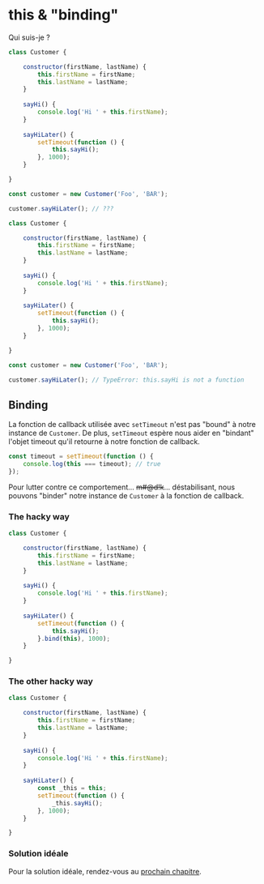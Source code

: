# this & "binding"

Qui suis-je ?


```javascript
class Customer {

    constructor(firstName, lastName) {
        this.firstName = firstName;
        this.lastName = lastName;
    }
    
    sayHi() {
        console.log('Hi ' + this.firstName);
    }
    
    sayHiLater() {
        setTimeout(function () {
            this.sayHi();
        }, 1000);
    }

}

const customer = new Customer('Foo', 'BAR');

customer.sayHiLater(); // ???
```

```javascript
class Customer {

    constructor(firstName, lastName) {
        this.firstName = firstName;
        this.lastName = lastName;
    }
    
    sayHi() {
        console.log('Hi ' + this.firstName);
    }
    
    sayHiLater() {
        setTimeout(function () {
            this.sayHi();
        }, 1000);
    }

}

const customer = new Customer('Foo', 'BAR');

customer.sayHiLater(); // TypeError: this.sayHi is not a function
```


## Binding

La fonction de callback utilisée avec `setTimeout` n'est pas "bound" à notre instance de `Customer`. De plus, `setTimeout` espère nous aider en "bindant" l'objet timeout qu'il retourne à notre fonction de callback.

```javascript
const timeout = setTimeout(function () {
    console.log(this === timeout); // true
});
```

Pour lutter contre ce comportement... ~~m\#@d!k~~... déstabilisant, nous pouvons "binder" notre instance de `Customer` à la fonction de callback.

### The hacky way

```javascript
class Customer {

    constructor(firstName, lastName) {
        this.firstName = firstName;
        this.lastName = lastName;
    }
    
    sayHi() {
        console.log('Hi ' + this.firstName);
    }
    
    sayHiLater() {
        setTimeout(function () {
            this.sayHi();
        }.bind(this), 1000);
    }

}
```

### The other hacky way

```javascript
class Customer {

    constructor(firstName, lastName) {
        this.firstName = firstName;
        this.lastName = lastName;
    }
    
    sayHi() {
        console.log('Hi ' + this.firstName);
    }
    
    sayHiLater() {
        const _this = this;
        setTimeout(function () {
            _this.sayHi();
        }, 1000);
    }

}
```

### Solution idéale

Pour la solution idéale, rendez-vous au [prochain chapitre](arrow-functions.md).

